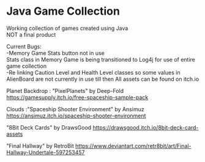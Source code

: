 # Java Game Collection

Working collection of games created using Java<br>
NOT a final product

Current Bugs:<br>
-Memory Game Stats button not in use<br>
Stats class in Memory Game is being transitioned to Log4j for use of entire game collection<br>
-Re linking Caution Level and Health Level classes so some values in AlienBoard are not currently in use till then
All assets can be found on itch.io

Planet Backdrop : "PixelPlanets" by Deep-Fold
https://gamesupply.itch.io/free-spaceship-sample-pack

Clouds :"Spaceship Shooter Environment" by Ansimuz
https://ansimuz.itch.io/spaceship-shooter-environment

"8Bit Deck Cards" by DrawsGood
https://drawsgood.itch.io/8bit-deck-card-assets

"Final Hallway" by RetroBit
https://www.deviantart.com/retr8bit/art/Final-Hallway-Undertale-597253457
